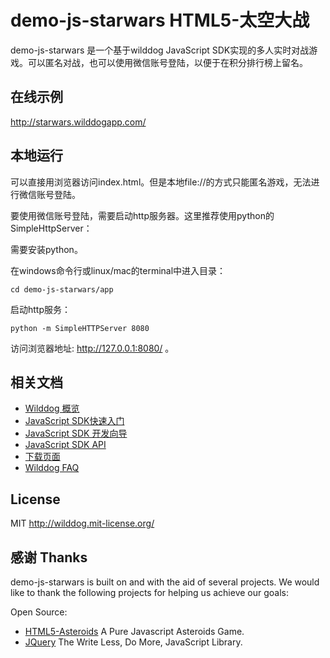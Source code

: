 # demo-js-starwars HTML5-太空大战

demo-js-starwars 是一个基于wilddog JavaScript SDK实现的多人实时对战游戏。可以匿名对战，也可以使用微信账号登陆，以便于在积分排行榜上留名。

## 在线示例
http://starwars.wilddogapp.com/



## 本地运行

可以直接用浏览器访问index.html。但是本地file://的方式只能匿名游戏，无法进行微信账号登陆。

要使用微信账号登陆，需要启动http服务器。这里推荐使用python的SimpleHttpServer：

需要安装python。

在windows命令行或linux/mac的terminal中进入目录：

```
cd demo-js-starwars/app
```

启动http服务：

```
python -m SimpleHTTPServer 8080
```

访问浏览器地址: http://127.0.0.1:8080/ 。



## 相关文档

* [Wilddog 概览](https://z.wilddog.com/overview/guide)
* [JavaScript SDK快速入门](https://z.wilddog.com/web/quickstart)
* [JavaScript SDK 开发向导](https://z.wilddog.com/web/guide/1)
* [JavaScript SDK API](https://z.wilddog.com/web/api)
* [下载页面](https://www.wilddog.com/download/)
* [Wilddog FAQ](https://z.wilddog.com/faq/qa)

## License
MIT
http://wilddog.mit-license.org/

## 感谢 Thanks

demo-js-starwars is built on and with the aid of several  projects. We would like to thank the following projects for helping us achieve our goals:

Open Source:

* [HTML5-Asteroids](https://github.com/dmcinnes/HTML5-Asteroids) A Pure Javascript Asteroids Game.
* [JQuery](http://jquery.com) The Write Less, Do More, JavaScript Library.
